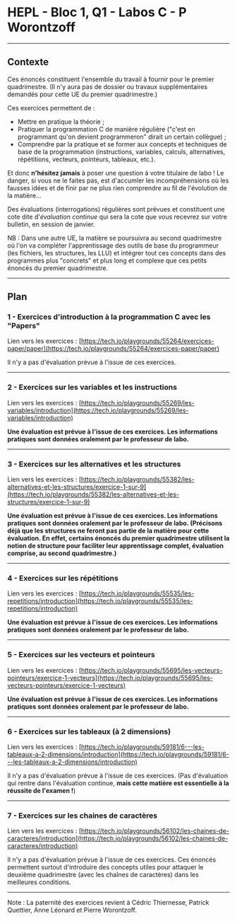 # HEPL - Bloc 1, Q1 - Labos C - P Worontzoff

<hr />

## Contexte

Ces énoncés constituent l'ensemble du travail à fournir pour le premier quadrimestre. (Il n'y aura pas de dossier ou travaux supplémentaires demandés pour cette UE du premier quadrimestre.)

Ces exercices permettent de :
* Mettre en pratique la théorie&nbsp;;
* Pratiquer la programmation C de manière régulière ("c'est en programmant qu'on devient programmeron" dirait un certain collègue)&nbsp;;
* Comprendre par la pratique et se former aux concepts et techniques de base de la programmation (instructions, variables, calculs, alternatives, répétitions, vecteurs, pointeurs, tableaux, etc.).

Et donc **n'hésitez jamais** à poser une question à votre titulaire de labo&nbsp;! Le danger, si vous ne le faites pas, est d'accumler les incompréhensions où les fausses idées et de finir par ne plus rien comprendre au fil de l'évolution de la matière...

Des évaluations (interrogations) régulières sont prévues et constituent une cote dite d'*évaluation continue* qui sera la cote que vous recevrez sur votre bulletin, en session de janvier.

NB : Dans une autre UE, la matière se poursuivra au second quadrimestre où l'on va compléter l'apprentissage des outils de base du programmeur (les fichiers, les structures, les LLU) et intégrer tout ces concepts dans des programmes plus "concrets" et plus long et complexe que ces petits énoncés du premier quadrimestre.

<hr />

## Plan

### 1 - Exercices d'introduction à la programmation C avec les "Papers"

Lien vers les exercices : [https://tech.io/playgrounds/55264/exercices-paper/paper](https://tech.io/playgrounds/55264/exercices-paper/paper)

Il n'y a pas d'évaluation prévue à l'issue de ces exercices.

<hr />

### 2 - Exercices sur les variables et les instructions

Lien vers les exercices : [https://tech.io/playgrounds/55269/les-variables/introduction](https://tech.io/playgrounds/55269/les-variables/introduction)

**Une évaluation est prévue à l'issue de ces exercices. Les informations pratiques sont données oralement par le professeur de labo.**

<hr />

### 3 - Exercices sur les alternatives et les structures

Lien vers les exercices : [https://tech.io/playgrounds/55382/les-alternatives-et-les-structures/exercice-1-sur-9](https://tech.io/playgrounds/55382/les-alternatives-et-les-structures/exercice-1-sur-9)

**Une évaluation est prévue à l'issue de ces exercices. Les informations pratiques sont données oralement par le professeur de labo. (Précisons déjà que les structures ne feront pas partie de la matière pour cette évaluation. En effet, certains énoncés du premier quadrimestre utilisent la notion de structure pour faciliter leur apprentissage complet, évaluation comprise, au second quadrimestre.)**

<hr />

### 4 - Exercices sur les répétitions

Lien vers les exercices : [https://tech.io/playgrounds/55535/les-repetitions/introduction](https://tech.io/playgrounds/55535/les-repetitions/introduction)

**Une évaluation est prévue à l'issue de ces exercices. Les informations pratiques sont données oralement par le professeur de labo.**

<hr />

### 5 - Exercices sur les vecteurs et pointeurs

Lien vers les exercices : [https://tech.io/playgrounds/55695/les-vecteurs-pointeurs/exercice-1-vecteurs](https://tech.io/playgrounds/55695/les-vecteurs-pointeurs/exercice-1-vecteurs)

**Une évaluation est prévue à l'issue de ces exercices. Les informations pratiques sont données oralement par le professeur de labo.**

<hr />

### 6 - Exercices sur les tableaux (à 2 dimensions)

Lien vers les exercices : [https://tech.io/playgrounds/59181/6---les-tableaux-a-2-dimensions/introduction](https://tech.io/playgrounds/59181/6---les-tableaux-a-2-dimensions/introduction)

Il n'y a pas d'évaluation prévue à l'issue de ces exercices. (Pas d'évaluation qui rentre dans l'évaluation continue, **mais cette matière est essentielle à la réussite de l'examen !**)

<hr />

### 7 - Exercices sur les chaines de caractères

Lien vers les exercices : [https://tech.io/playgrounds/56102/les-chaines-de-caracteres/introduction](https://tech.io/playgrounds/56102/les-chaines-de-caracteres/introduction)

Il n'y a pas d'évaluation prévue à l'issue de ces exercices. Ces énoncés permettent surtout d'introduire des concepts utiles pour attaquer le deuxième quadrimestre (avec les chaînes de caractères) dans les meilleures conditions.

<hr />

Note : La paternité des exercices revient à Cédric Thiernesse, Patrick Quettier, Anne Léonard et Pierre Worontzoff.